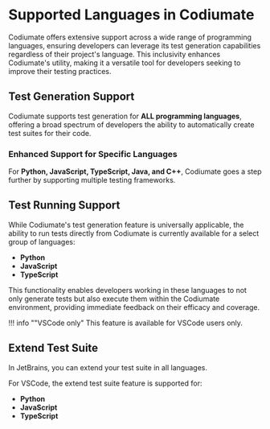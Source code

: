 # Supported Languages in Codiumate

Codiumate offers extensive support across a wide range of programming languages, ensuring developers can leverage its test generation capabilities regardless of their project's language. This inclusivity enhances Codiumate's utility, making it a versatile tool for developers seeking to improve their testing practices.

## Test Generation Support

Codiumate supports test generation for **ALL programming languages**, offering a broad spectrum of developers the ability to automatically create test suites for their code.

### Enhanced Support for Specific Languages

For **Python, JavaScript, TypeScript, Java, and C++**, Codiumate goes a step further by supporting multiple testing frameworks.

## Test Running Support

While Codiumate's test generation feature is universally applicable, the ability to run tests directly from Codiumate is currently available for a select group of languages:

- **Python**
- **JavaScript**
- **TypeScript**

This functionality enables developers working in these languages to not only generate tests but also execute them within the Codiumate environment, providing immediate feedback on their efficacy and coverage.

!!! info ""VSCode only"
    This feature is available for VSCode users only.

## Extend Test Suite

In JetBrains, you can extend your test suite in all languages. 

For VSCode, the extend test suite feature is supported for:

- **Python**
- **JavaScript**
- **TypeScript**

